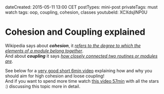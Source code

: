 dateCreated: 2015-05-11 13:00 CET
postTypes: mini-post
privateTags: must watch
tags: oop, coupling, cohesion, classes 
youtubeId: XCXdsjINP0U

# Cohesion and Coupling explained

Wikipedia says about ***cohesion***, it [*refers to the degree to which the elements of a module belong together*][cohesion].  
And about ***coupling*** it says [*how closely connected two routines or modules are*][coupling].

See below for a [very good short 6min video][58] explaining how and why you should aim for high cohesion and loose coupling!  
And if you want to spend more time watch [this video 57min][59] with all the stars :) discussing this topic more in detail.

[58]: https://www.youtube.com/watch?v=XCXdsjINP0U
[59]: https://www.youtube.com/watch?v=hd0v72pD1MI
[cohesion]: https://en.wikipedia.org/wiki/Cohesion_(computer_science)
[coupling]: https://en.wikipedia.org/wiki/Coupling_(computer_programming)
